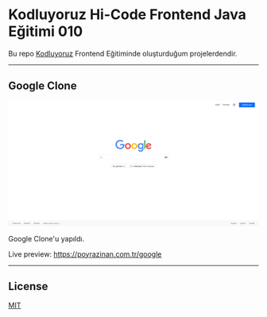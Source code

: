 # Kodluyoruz Hi-Code Frontend Java Eğitimi 010

Bu repo [Kodluyoruz](https://www.kodluyoruz.org) Frontend Eğitiminde 
oluşturduğum projelerdendir.

---
## Google Clone
![image](Google_Clone.png)

Google Clone'u yapıldı.

Live preview: https://poyrazinan.com.tr/google

---
## License
[MIT](https://choosealicense.com/licenses/mit/)
 
